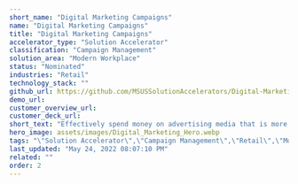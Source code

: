```yaml
---
short_name: "Digital Marketing Campaigns"
name: "Digital Marketing Campaigns"
title: "Digital Marketing Campaigns"
accelerator_type: "Solution Accelerator"
classification: "Campaign Management"
solution_area: "Modern Workplace"
status: "Nominated"
industries: "Retail"
technology_stack: ""
github_url: https://github.com/MSUSSolutionAccelerators/Digital-Marketing-Campaigns-Solution-Accelerator
demo_url: 
customer_overview_url: 
customer_deck_url: 
short_text: "Effectively spend money on advertising media that is more impactful to customers."
hero_image: assets/images/Digital_Marketing_Hero.webp
tags: "\"Solution Accelerator\",\"Campaign Management\",\"Retail\",\"Modern Workplace\",\"Nominated\""
last_updated: "May 24, 2022 08:07:10 PM"
related: ""
order: 2
---
```

